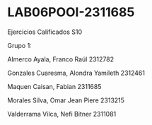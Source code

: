 # LAB06POOI-2311685
Ejercicios Calificados S10

Grupo 1:

Almerco Ayala, Franco Raúl			        2312782 

Gonzales Cuaresma, Alondra Yamileth	    2312461 

Maquen Caisan, Fabian			              2311685 

Morales Silva, Omar Jean Piere		      2313215 

Valderrama Vilca, Nefi Bitner		        2311081 
